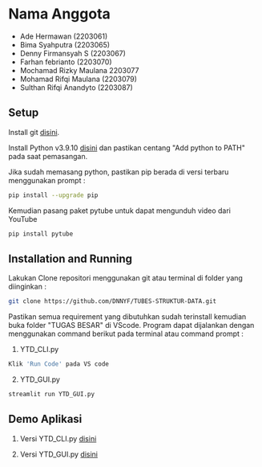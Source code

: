 # Nama Anggota

- Ade Hermawan (2203061)
- Bima Syahputra (2203065)
- Denny Firmansyah S (2203067)
- Farhan febrianto (2203070)
- Mochamad Rizky Maulana 2203077
- Mohamad Rifqi Maulana (2203079)
- Sulthan Rifqi Anandyto (2203087)


## Setup

Install git [disini](https://git-scm.com/). 

Install Python v3.9.10 [disini](https://www.python.org/downloads/) dan pastikan centang "Add python to PATH" pada saat pemasangan.


Jika sudah memasang python, pastikan pip berada di versi terbaru menggunakan prompt :
```bash
pip install --upgrade pip
```

Kemudian pasang paket pytube untuk dapat mengunduh video dari YouTube
```bash
pip install pytube
```

## Installation and Running

Lakukan Clone repositori menggunakan git atau terminal di folder yang diinginkan :
```bash
git clone https://github.com/DNNYF/TUBES-STRUKTUR-DATA.git

```
Pastikan semua requirement yang dibutuhkan sudah terinstall kemudian buka folder "TUGAS BESAR" di VScode.
Program dapat dijalankan dengan menggunakan command berikut pada terminal atau command prompt :


1. YTD_CLI.py
```bash
Klik 'Run Code' pada VS code
```

2. YTD_GUI.py
```bash
streamlit run YTD_GUI.py
```


## Demo Aplikasi

1. Versi YTD_CLI.py [disini](https://youtu.be/Dp_gPGFhNlE)


2. Versi YTD_GUI.py [disini](https://youtu.be/nMtTiBeZ1Oc)
